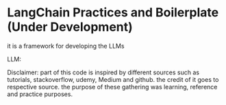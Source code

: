 # LangChain Practices and Boilerplate (Under Development)

it is a framework for developing the LLMs

LLM:

Disclaimer:
part of this code is inspired by different sources such as tutorials, stackoverflow, udemy, Medium and github. the credit of it goes to respective source. the purpose of these gathering was learning, reference and practice purposes.
